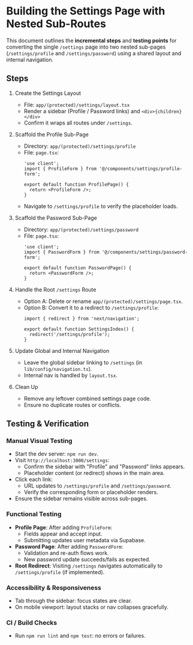# Building the Settings Page with Nested Sub-Routes

This document outlines the **incremental steps** and **testing points** for converting the single `/settings` page into two nested sub-pages (`/settings/profile` and `/settings/password`) using a shared layout and internal navigation.

## Steps

1. Create the Settings Layout
   * File: `app/(protected)/settings/layout.tsx`
   * Render a sidebar (Profile / Password links) and `<div>{children}</div>`
   * Confirm it wraps all routes under `/settings`.

2. Scaffold the Profile Sub-Page
   * Directory: `app/(protected)/settings/profile`
   * File: `page.tsx`:
     ```tsx
     'use client';
     import { ProfileForm } from '@/components/settings/profile-form';

     export default function ProfilePage() {
       return <ProfileForm />;
     }
     ```
   * Navigate to `/settings/profile` to verify the placeholder loads.

3. Scaffold the Password Sub-Page
   * Directory: `app/(protected)/settings/password`
   * File: `page.tsx`:
     ```tsx
     'use client';
     import { PasswordForm } from '@/components/settings/password-form';

     export default function PasswordPage() {
       return <PasswordForm />;
     }
     ```

4. Handle the Root `/settings` Route
   * Option A: Delete or rename `app/(protected)/settings/page.tsx`.
   * Option B: Convert it to a redirect to `/settings/profile`:
     ```tsx
     import { redirect } from 'next/navigation';

     export default function SettingsIndex() {
       redirect('/settings/profile');
     }
     ```

5. Update Global and Internal Navigation
   * Leave the global sidebar linking to `/settings` (in `lib/config/navigation.ts`).
   * Internal nav is handled by `layout.tsx`.

6. Clean Up
   * Remove any leftover combined settings page code.
   * Ensure no duplicate routes or conflicts.

## Testing & Verification

### Manual Visual Testing
- Start the dev server: `npm run dev`.
- Visit `http://localhost:3000/settings`:
  * Confirm the sidebar with "Profile" and "Password" links appears.
  * Placeholder content (or redirect) shows in the main area.
- Click each link:
  * URL updates to `/settings/profile` and `/settings/password`.
  * Verify the corresponding form or placeholder renders.
- Ensure the sidebar remains visible across sub-pages.

### Functional Testing
- **Profile Page**: After adding `ProfileForm`:
  * Fields appear and accept input.
  * Submitting updates user metadata via Supabase.
- **Password Page**: After adding `PasswordForm`:
  * Validation and re-auth flows work.
  * New password update succeeds/fails as expected.
- **Root Redirect**: Visiting `/settings` navigates automatically to `/settings/profile` (if implemented).

### Accessibility & Responsiveness
- Tab through the sidebar: focus states are clear.
- On mobile viewport: layout stacks or nav collapses gracefully.

### CI / Build Checks
- Run `npm run lint` and `npm test`: no errors or failures. 